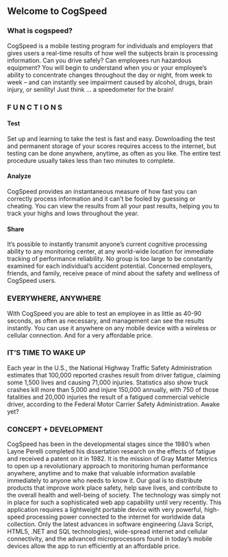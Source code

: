## Welcome to CogSpeed


### What is cogspeed?
CogSpeed is a mobile testing program for individuals and employers that gives users a real-time results of how well the subjects brain is processing information.
Can you drive safely? Can employees run hazardous equipment?
You will begin to understand when you or your employee’s ability to concentrate changes throughout the day or night, from week to week – and can instantly see impairment caused by alcohol, drugs, brain injury, or senility!
Just think … a speedometer for the brain!


### F U N C T I O N S

#### Test

Set up and learning to take the test is fast and easy. Downloading the test and permanent storage of your scores requires access to the internet, but testing can be done anywhere, anytime, as often as you like. The entire test procedure usually takes less than two minutes to complete.

#### Analyze

CogSpeed provides an instantaneous measure of how fast you can correctly process information and it can’t be fooled by guessing or cheating. You can view the results from all your past results, helping you to track your highs and lows throughout the year.

#### Share

It’s possible to instantly transmit anyone’s current cognitive processing ability to any monitoring center, at any world-wide location for immediate tracking of performance reliability. No group is too large to be constantly examined for each individual’s accident potential. Concerned employers, friends, and family, receive peace of mind about the safety and wellness of CogSpeed users.


### EVERYWHERE, ANYWHERE

With CogSpeed you are able to test an employee in as little as 40-90 seconds, as often as necessary, and management can see the results instantly. You can use it anywhere on any mobile device with a wireless or cellular connection. And for a very affordable price.


### IT’S TIME TO WAKE UP
Each year in the U.S., the National Highway Traffic Safety Administration estimates that 100,000 reported crashes result from driver fatigue, claiming some 1,500 lives and causing 71,000 injuries.
Statistics also show truck crashes kill more than 5,000 and injure 150,000 annually, with 750 of those fatalities and 20,000 injuries the result of a fatigued commercial vehicle driver, according to the Federal Motor Carrier Safety Administration.
Awake yet?


### CONCEPT + DEVELOPMENT
CogSpeed has been in the developmental stages since the 1980’s when Layne Perelli completed his dissertation research on the effects of fatigue and received a patent on it in 1982.
It is the mission of Gray Matter Metrics to open up a revolutionary approach to monitoring human performance anywhere, anytime and to make that valuable information available immediately to anyone who needs to know it. Our goal is to distribute products that improve work place safety, help save lives, and contribute to the overall health and well-being of society.
The technology was simply not in place for such a sophisticated web app capability until very recently. This application requires a lightweight portable device with very powerful, high-speed processing power connected to the internet for worldwide data collection. Only the latest advances in software engineering (Java Script, HTML5, .NET and SQL technologies), wide-spread internet and cellular connectivity, and the advanced microprocessors found in today’s mobile devices allow the app to run efficiently at an affordable price.
